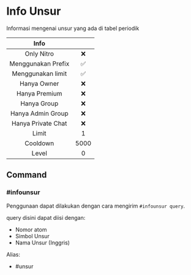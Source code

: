 # Info Unsur

Informasi mengenai unsur yang ada di tabel periodik

|                       Info                        |      |
| :-----------------------------------------------: | :--: |
| <div class="label license nitro">Only Nitro</div> |  ❌  |
|                Menggunakan Prefix                 |  ✅  |
|                 Menggunakan limit                 |  ✅  |
|                    Hanya Owner                    |  ❌  |
|                   Hanya Premium                   |  ❌  |
|                    Hanya Group                    |  ❌  |
|                 Hanya Admin Group                 |  ❌  |
|                Hanya Private Chat                 |  ❌  |
|                       Limit                       |  1   |
|                     Cooldown                      | 5000 |
|                       Level                       |  0   |

## Command

### #infounsur

Penggunaan dapat dilakukan dengan cara mengirim `#infounsur query`.

query disini dapat diisi dengan:

- Nomor atom
- Simbol Unsur
- Nama Unsur (Inggris)

Alias:

- #unsur
